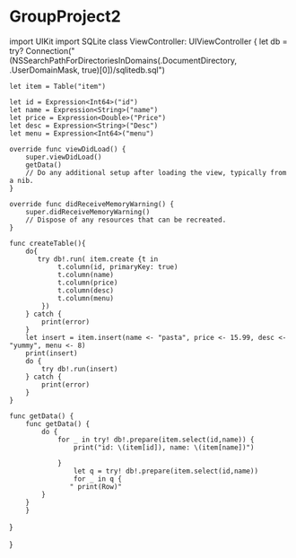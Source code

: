 # GroupProject2

import UIKit
import SQLite
class ViewController: UIViewController {
    let db = try? Connection("\(NSSearchPathForDirectoriesInDomains(.DocumentDirectory, .UserDomainMask, true)[0])/sqlitedb.sql")

    let item = Table("item")

    let id = Expression<Int64>("id")
    let name = Expression<String>("name")
    let price = Expression<Double>("Price")
    let desc = Expression<String>("Desc")
    let menu = Expression<Int64>("menu")
    
    override func viewDidLoad() {
        super.viewDidLoad()
        getData()
        // Do any additional setup after loading the view, typically from a nib.
    }
    
    override func didReceiveMemoryWarning() {
        super.didReceiveMemoryWarning()
        // Dispose of any resources that can be recreated.
    }
    
    func createTable(){
        do{
           try db!.run( item.create {t in
                t.column(id, primaryKey: true)
                t.column(name)
                t.column(price)
                t.column(desc)
                t.column(menu)
            })
        } catch {
            print(error)
        }
        let insert = item.insert(name <- "pasta", price <- 15.99, desc <- "yummy", menu <- 8)
        print(insert)
        do {
            try db!.run(insert)
        } catch {
            print(error)
        }
    }
    
    func getData() {
        func getData() {
            do {
                for _ in try! db!.prepare(item.select(id,name)) {
                    print("id: \(item[id]), name: \(item[name])")
                    
                }
                    let q = try! db!.prepare(item.select(id,name))
                    for _ in q {
                   " print(Row)"
            }
        }
        }



}

}

